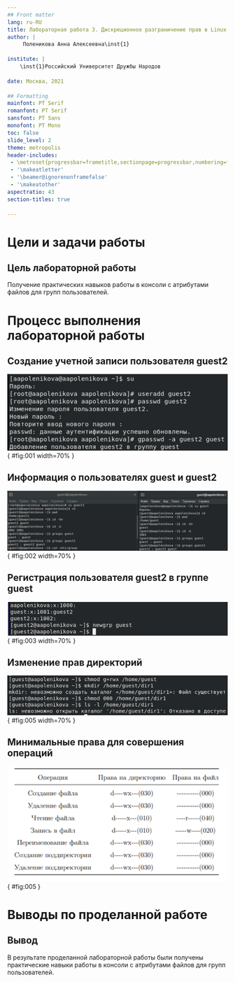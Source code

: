 ```yaml
---
## Front matter
lang: ru-RU
title: Лабораторная работа 3. Дискреционное разграничение прав в Linux. Два пользователя.
author: |
	 Поленикова Анна Алексеевна\inst{1}

institute: |
	\inst{1}Российский Университет Дружбы Народов

date: Москва, 2021

## Formatting
mainfont: PT Serif
romanfont: PT Serif
sansfont: PT Sans
monofont: PT Mono
toc: false
slide_level: 2
theme: metropolis
header-includes: 
 - \metroset{progressbar=frametitle,sectionpage=progressbar,numbering=fraction}
 - '\makeatletter'
 - '\beamer@ignorenonframefalse'
 - '\makeatother'
aspectratio: 43
section-titles: true

---
```


# Цели и задачи работы

## Цель лабораторной работы

Получение практических навыков работы в консоли с атрибутами файлов для групп пользователей.

# Процесс выполнения лабораторной работы

## Создание учетной записи пользователя guest2

![Создание учетной записи пользователя guest2 и добавление в группу guest](image/1.png){ #fig:001 width=70% }

## Информация о пользователях guest и guest2

![Информация о пользователях guest и guest2](image/2.png){ #fig:002 width=70% }

## Регистрация пользователя guest2 в группе guest

![Окончание файла /etc/passwd и регистрация пользователя guest2 в группе guest](image/3.png){ #fig:003 width=70% }

## Изменение прав директорий

![Изменение прав директорий](image/4.png){ #fig:005 width=70% }

## Минимальные права для совершения операций

![Минимальные права для совершения операций от имени пользователей входящих в группу](image/5.png){ #fig:005 }

# Выводы по проделанной работе

## Вывод

В результате проделанной лабораторной работы были получены практические навыки работы в консоли с атрибутами файлов для групп пользователей.